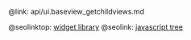 @link: api/ui.baseview_getchildviews.md

@seolinktop: [widget library](https://webix.com)
@seolink: [javascript tree](https://webix.com/widget/tree/)
